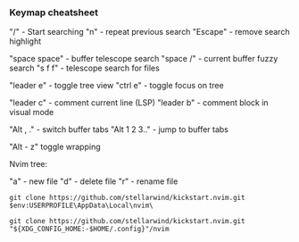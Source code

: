 ### Keymap cheatsheet

"/" - Start searching
"n" - repeat previous search
"Escape" - remove search highlight


"space space" - buffer telescope search
"space /" - current buffer fuzzy search
"s f f" - telescope search for files

"leader e" - toggle tree view
"ctrl e" - toggle focus on tree

"leader c" - comment current line (LSP)
"leader b" - comment block in visual mode

"Alt , ." - switch buffer tabs
"Alt 1 2 3.." - jump to buffer tabs

"Alt - z" toggle wrapping

Nvim tree:

"a" - new file
"d" - delete file
"r" - rename file

```
git clone https://github.com/stellarwind/kickstart.nvim.git $env:USERPROFILE\AppData\Local\nvim\
```

```
git clone https://github.com/stellarwind/kickstart.nvim.git "${XDG_CONFIG_HOME:-$HOME/.config}"/nvim
```

